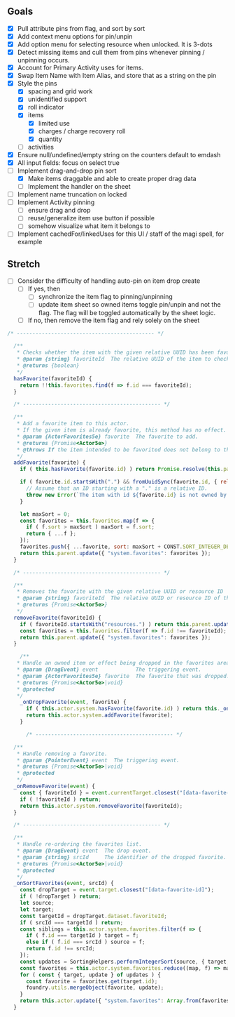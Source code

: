 ## Goals
- [x] Pull attribute pins from flag, and sort by sort
- [x] Add context menu options for pin/unpin
- [x] Add option menu for selecting resource when unlocked. It is 3-dots
- [x] Detect missing items and cull them from pins whenever pinning / unpinning occurs.
- [x] Account for Primary Activity uses for items.
- [x] Swap Item Name with Item Alias, and store that as a string on the pin
- [x] Style the pins
  - [x] spacing and grid work
  - [x] unidentified support
  - [x] roll indicator
  - [x] items
    - [x] limited use
    - [x] charges / charge recovery roll
    - [x] quantity
  - [ ] activities
- [x] Ensure null/undefined/empty string on the counters default to emdash
- [x] All input fields: focus on select true
- [ ] Implement drag-and-drop pin sort
  - [x] Make items draggable and able to create proper drag data
  - [ ] Implement the handler on the sheet
- [ ] Implement name truncation on locked
- [ ] Implement Activity pinning
  - [ ] ensure drag and drop
  - [ ] reuse/generalize item use button if possible
  - [ ] somehow visualize what item it belongs to
- [ ] Implement cachedFor/linkedUses for this UI / staff of the magi spell, for example

## Stretch
- [ ] Consider the difficulty of handling auto-pin on item drop create
  - [ ] If yes, then 
    - [ ] synchronize the item flag to pinning/unpinning
    - [ ] update item sheet so owned items toggle pin/unpin and not the flag. The flag will be toggled automatically by the sheet logic.
  - [ ] If no, then remove the item flag and rely solely on the sheet

```js
/* -------------------------------------------- */

  /**
   * Checks whether the item with the given relative UUID has been favorited
   * @param {string} favoriteId  The relative UUID of the item to check.
   * @returns {boolean}
   */
  hasFavorite(favoriteId) {
    return !!this.favorites.find(f => f.id === favoriteId);
  }

  /* -------------------------------------------- */

  /**
   * Add a favorite item to this actor.
   * If the given item is already favorite, this method has no effect.
   * @param {ActorFavorites5e} favorite  The favorite to add.
   * @returns {Promise<Actor5e>}
   * @throws If the item intended to be favorited does not belong to this actor.
   */
  addFavorite(favorite) {
    if ( this.hasFavorite(favorite.id) ) return Promise.resolve(this.parent);

    if ( favorite.id.startsWith(".") && fromUuidSync(favorite.id, { relative: this.parent }) === null ) {
      // Assume that an ID starting with a "." is a relative ID.
      throw new Error(`The item with id ${favorite.id} is not owned by actor ${this.parent.id}`);
    }

    let maxSort = 0;
    const favorites = this.favorites.map(f => {
      if ( f.sort > maxSort ) maxSort = f.sort;
      return { ...f };
    });
    favorites.push({ ...favorite, sort: maxSort + CONST.SORT_INTEGER_DENSITY });
    return this.parent.update({ "system.favorites": favorites });
  }

  /* -------------------------------------------- */

  /**
   * Removes the favorite with the given relative UUID or resource ID
   * @param {string} favoriteId  The relative UUID or resource ID of the favorite to remove.
   * @returns {Promise<Actor5e>}
   */
  removeFavorite(favoriteId) {
    if ( favoriteId.startsWith("resources.") ) return this.parent.update({ [`system.${favoriteId}.max`]: 0 });
    const favorites = this.favorites.filter(f => f.id !== favoriteId);
    return this.parent.update({ "system.favorites": favorites });
  }

    /**
   * Handle an owned item or effect being dropped in the favorites area.
   * @param {DragEvent} event            The triggering event.
   * @param {ActorFavorites5e} favorite  The favorite that was dropped.
   * @returns {Promise<Actor5e>|void}
   * @protected
   */
    _onDropFavorite(event, favorite) {
      if ( this.actor.system.hasFavorite(favorite.id) ) return this._onSortFavorites(event, favorite.id);
      return this.actor.system.addFavorite(favorite);
    }

      /* -------------------------------------------- */

  /**
   * Handle removing a favorite.
   * @param {PointerEvent} event  The triggering event.
   * @returns {Promise<Actor5e>|void}
   * @protected
   */
  _onRemoveFavorite(event) {
    const { favoriteId } = event.currentTarget.closest("[data-favorite-id]")?.dataset ?? {};
    if ( !favoriteId ) return;
    return this.actor.system.removeFavorite(favoriteId);
  }

  /* -------------------------------------------- */

  /**
   * Handle re-ordering the favorites list.
   * @param {DragEvent} event  The drop event.
   * @param {string} srcId     The identifier of the dropped favorite.
   * @returns {Promise<Actor5e>|void}
   * @protected
   */
  _onSortFavorites(event, srcId) {
    const dropTarget = event.target.closest("[data-favorite-id]");
    if ( !dropTarget ) return;
    let source;
    let target;
    const targetId = dropTarget.dataset.favoriteId;
    if ( srcId === targetId ) return;
    const siblings = this.actor.system.favorites.filter(f => {
      if ( f.id === targetId ) target = f;
      else if ( f.id === srcId ) source = f;
      return f.id !== srcId;
    });
    const updates = SortingHelpers.performIntegerSort(source, { target, siblings });
    const favorites = this.actor.system.favorites.reduce((map, f) => map.set(f.id, { ...f }), new Map());
    for ( const { target, update } of updates ) {
      const favorite = favorites.get(target.id);
      foundry.utils.mergeObject(favorite, update);
    }
    return this.actor.update({ "system.favorites": Array.from(favorites.values()) });
  }
  ```